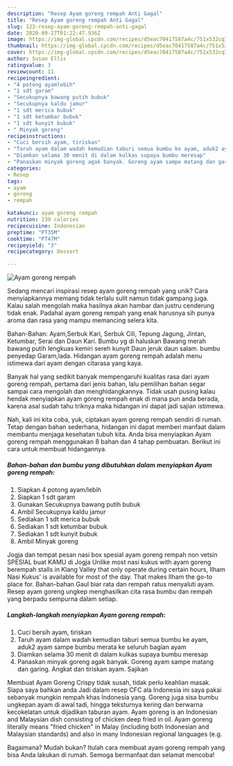 ```yaml
---
description: "Resep Ayam goreng rempah Anti Gagal"
title: "Resep Ayam goreng rempah Anti Gagal"
slug: 123-resep-ayam-goreng-rempah-anti-gagal
date: 2020-09-27T01:22:47.936Z
image: https://img-global.cpcdn.com/recipes/d5eac70417587a4c/751x532cq70/ayam-goreng-rempah-foto-resep-utama.jpg
thumbnail: https://img-global.cpcdn.com/recipes/d5eac70417587a4c/751x532cq70/ayam-goreng-rempah-foto-resep-utama.jpg
cover: https://img-global.cpcdn.com/recipes/d5eac70417587a4c/751x532cq70/ayam-goreng-rempah-foto-resep-utama.jpg
author: Susan Ellis
ratingvalue: 3
reviewcount: 11
recipeingredient:
- "4 potong ayamlebih"
- "1 sdt garam"
- "Secukupnya bawang putih bubuk"
- "Secukupnya kaldu jamur"
- "1 sdt merica bubuk"
- "1 sdt ketumbar bubuk"
- "1 sdt kunyit bubuk"
- " Minyak goreng"
recipeinstructions:
- "Cuci bersih ayam, tiriskan"
- "Taruh ayam dalam wadah kemudian taburi semua bumbu ke ayam, aduk2 ayam sampe bumbu merata ke seluruh bagian ayam"
- "Diamkan selama 30 menit di dalam kulkas supaya bumbu meresap"
- "Panaskan minyak goreng agak banyak. Goreng ayam sampe matang dan garing. Angkat dan tiriskan ayam. Sajikan"
categories:
- Resep
tags:
- ayam
- goreng
- rempah

katakunci: ayam goreng rempah 
nutrition: 239 calories
recipecuisine: Indonesian
preptime: "PT35M"
cooktime: "PT47M"
recipeyield: "3"
recipecategory: Dessert

---
```



![Ayam goreng rempah](https://img-global.cpcdn.com/recipes/d5eac70417587a4c/751x532cq70/ayam-goreng-rempah-foto-resep-utama.jpg)

Sedang mencari inspirasi resep ayam goreng rempah yang unik? Cara menyiapkannya memang tidak terlalu sulit namun tidak gampang juga. Kalau salah mengolah maka hasilnya akan hambar dan justru cenderung tidak enak. Padahal ayam goreng rempah yang enak harusnya sih punya aroma dan rasa yang mampu memancing selera kita.

Bahan-Bahan: Ayam,Serbuk Kari, Serbuk Cili, Tepung Jagung, Jintan, Ketumbar, Serai dan Daun Kari. Bumbu yg di haluskan Bawang merah bawang putih lengkuas kemiri sereh kunyit Daun jeruk daun salam. bumbu penyedap Garam,lada. Hidangan ayam goreng rempah adalah menu istimewa dari ayam dengan citarasa yang kaya.

Banyak hal yang sedikit banyak mempengaruhi kualitas rasa dari ayam goreng rempah, pertama dari jenis bahan, lalu pemilihan bahan segar sampai cara mengolah dan menghidangkannya. Tidak usah pusing kalau hendak menyiapkan ayam goreng rempah enak di mana pun anda berada, karena asal sudah tahu triknya maka hidangan ini dapat jadi sajian istimewa.


Nah, kali ini kita coba, yuk, ciptakan ayam goreng rempah sendiri di rumah. Tetap dengan bahan sederhana, hidangan ini dapat memberi manfaat dalam membantu menjaga kesehatan tubuh kita. Anda bisa menyiapkan Ayam goreng rempah menggunakan 8 bahan dan 4 tahap pembuatan. Berikut ini cara untuk membuat hidangannya.

<!--inarticleads1-->

##### Bahan-bahan dan bumbu yang dibutuhkan dalam menyiapkan Ayam goreng rempah:

1. Siapkan 4 potong ayam/lebih
1. Siapkan 1 sdt garam
1. Gunakan Secukupnya bawang putih bubuk
1. Ambil Secukupnya kaldu jamur
1. Sediakan 1 sdt merica bubuk
1. Sediakan 1 sdt ketumbar bubuk
1. Sediakan 1 sdt kunyit bubuk
1. Ambil  Minyak goreng


Jogja dan tempat pesan nasi box spesial ayam goreng rempah non vetsin SPESIAL buat KAMU di Jogja Unlike most nasi kukus with ayam goreng berempah stalls in Klang Valley that only operate during certain hours, Ilham Nasi Kukus&#39; is available for most of the day. That makes Ilham the go-to place for. Bahan-bahan Gaul biar rata dan rempah ratus menyaluti ayam. Resep ayam goreng ungkep menghasilkan cita rasa bumbu dan rempah yang berpadu sempurna dalam setiap. 

<!--inarticleads2-->

##### Langkah-langkah menyiapkan Ayam goreng rempah:

1. Cuci bersih ayam, tiriskan
1. Taruh ayam dalam wadah kemudian taburi semua bumbu ke ayam, aduk2 ayam sampe bumbu merata ke seluruh bagian ayam
1. Diamkan selama 30 menit di dalam kulkas supaya bumbu meresap
1. Panaskan minyak goreng agak banyak. Goreng ayam sampe matang dan garing. Angkat dan tiriskan ayam. Sajikan


Membuat Ayam Goreng Crispy tidak susah, tidak perlu keahlian masak. Siapa saya bahkan anda Jadi dalam resep CFC ala Indonesia ini saya pakai sebanyak mungkin rempah khas Indonesia yang. Goreng juga sisa bumbu ungkepan ayam di awal tadi, hingga teksturnya kering dan berwarna kecokelatan untuk dijadikan taburan ayam. Ayam goreng is an Indonesian and Malaysian dish consisting of chicken deep fried in oil. Ayam goreng literally means &#34;fried chicken&#34; in Malay (including both Indonesian and Malaysian standards) and also in many Indonesian regional languages (e.g. 

Bagaimana? Mudah bukan? Itulah cara membuat ayam goreng rempah yang bisa Anda lakukan di rumah. Semoga bermanfaat dan selamat mencoba!
